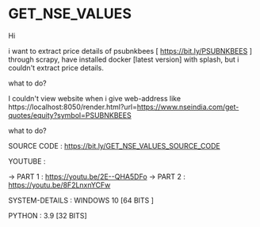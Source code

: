 # GET_NSE_VALUES

Hi

i want to extract price details of psubnkbees [ https://bit.ly/PSUBNKBEES ] through scrapy,
have installed docker [latest version] with splash, but i couldn't extract price details.
  
what to do?
 
I couldn't view website when i give web-address like https://localhost:8050/render.html?url=https://www.nseindia.com/get-quotes/equity?symbol=PSUBNKBEES

what to do?

SOURCE CODE :  https://bit.ly/GET_NSE_VALUES_SOURCE_CODE
 
YOUTUBE :  

->          PART 1 : https://youtu.be/2E--QHA5DFo
->          PART 2 : https://youtu.be/8F2LnxnYCFw          
  
SYSTEM-DETAILS : WINDOWS 10 [64 BITS ]

PYTHON : 3.9 [32 BITS]
